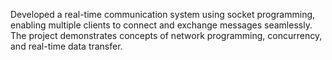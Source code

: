 Developed a real-time communication system using socket programming, enabling multiple clients to connect and exchange messages seamlessly. The project demonstrates concepts of network programming, concurrency, and real-time data transfer.

